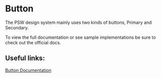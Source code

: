 # Button

The PSW design system mainly uses two kinds of buttons, Primary and Secondary.

To view the full documentation or see sample implementations be sure to check out the official docs.

Useful links:
---

[Button Documentation](https://www.carbondesignsystem.com/components/button/usage)
